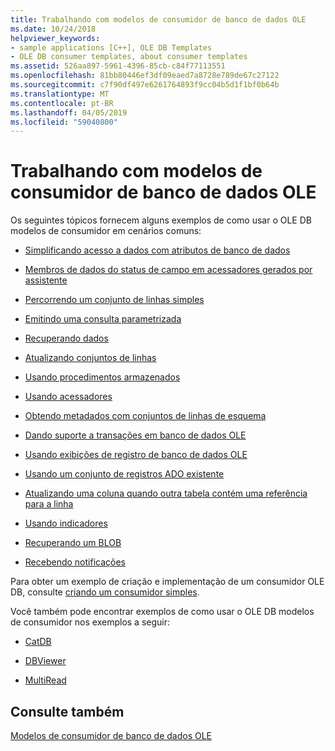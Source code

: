 ```yaml
---
title: Trabalhando com modelos de consumidor de banco de dados OLE
ms.date: 10/24/2018
helpviewer_keywords:
- sample applications [C++], OLE DB Templates
- OLE DB consumer templates, about consumer templates
ms.assetid: 526aa897-5961-4396-85cb-c84f77113551
ms.openlocfilehash: 81bb80446ef3df09eaed7a8728e789de67c27122
ms.sourcegitcommit: c7f90df497e6261764893f9cc04b5d1f1bf0b64b
ms.translationtype: MT
ms.contentlocale: pt-BR
ms.lasthandoff: 04/05/2019
ms.locfileid: "59040800"
---
```

# <a name="working-with-ole-db-consumer-templates"></a>Trabalhando com modelos de consumidor de banco de dados OLE

Os seguintes tópicos fornecem alguns exemplos de como usar o OLE DB modelos de consumidor em cenários comuns:

- [Simplificando acesso a dados com atributos de banco de dados](../../data/oledb/simplifying-data-access-with-database-attributes.md)

- [Membros de dados do status de campo em acessadores gerados por assistente](../../data/oledb/field-status-data-members-in-wizard-generated-accessors.md)

- [Percorrendo um conjunto de linhas simples](../../data/oledb/traversing-a-simple-rowset.md)

- [Emitindo uma consulta parametrizada](../../data/oledb/issuing-a-parameterized-query.md)

- [Recuperando dados](../../data/oledb/fetching-data.md)

- [Atualizando conjuntos de linhas](../../data/oledb/updating-rowsets.md)

- [Usando procedimentos armazenados](../../data/oledb/using-stored-procedures.md)

- [Usando acessadores](../../data/oledb/using-accessors.md)

- [Obtendo metadados com conjuntos de linhas de esquema](../../data/oledb/obtaining-metadata-with-schema-rowsets.md)

- [Dando suporte a transações em banco de dados OLE](../../data/oledb/supporting-transactions-in-ole-db.md)

- [Usando exibições de registro de banco de dados OLE](../../data/oledb/using-ole-db-record-views.md)

- [Usando um conjunto de registros ADO existente](../../data/oledb/using-an-existing-ado-recordset.md)

- [Atualizando uma coluna quando outra tabela contém uma referência para a linha](../../data/oledb/updating-a-column-when-another-table-contains-a-reference-to-the-row.md)

- [Usando indicadores](../../data/oledb/using-bookmarks.md)

- [Recuperando um BLOB](../../data/oledb/retrieving-a-blob.md)

- [Recebendo notificações](../../data/oledb/receiving-notifications.md)

Para obter um exemplo de criação e implementação de um consumidor OLE DB, consulte [criando um consumidor simples](../../data/oledb/creating-an-ole-db-consumer.md).

Você também pode encontrar exemplos de como usar o OLE DB modelos de consumidor nos exemplos a seguir:

- [CatDB](https://github.com/Microsoft/VCSamples)

- [DBViewer](https://github.com/Microsoft/VCSamples)

- [MultiRead](https://github.com/Microsoft/VCSamples)

## <a name="see-also"></a>Consulte também

[Modelos de consumidor de banco de dados OLE](../../data/oledb/ole-db-consumer-templates-cpp.md)